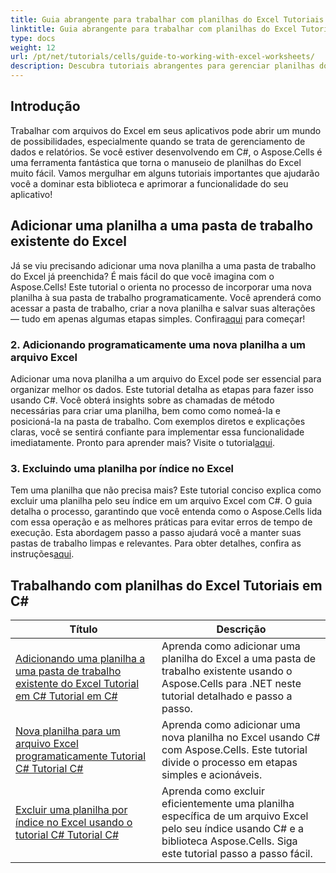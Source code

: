 ```yaml
---
title: Guia abrangente para trabalhar com planilhas do Excel Tutoriais em C#
linktitle: Guia abrangente para trabalhar com planilhas do Excel Tutoriais em C#
type: docs
weight: 12
url: /pt/net/tutorials/cells/guide-to-working-with-excel-worksheets/
description: Descubra tutoriais abrangentes para gerenciar planilhas do Excel com eficiência com o Aspose.Cells para .NET, personalizados para desenvolvedores C#.
---
```

## Introdução

Trabalhar com arquivos do Excel em seus aplicativos pode abrir um mundo de possibilidades, especialmente quando se trata de gerenciamento de dados e relatórios. Se você estiver desenvolvendo em C#, o Aspose.Cells é uma ferramenta fantástica que torna o manuseio de planilhas do Excel muito fácil. Vamos mergulhar em alguns tutoriais importantes que ajudarão você a dominar esta biblioteca e aprimorar a funcionalidade do seu aplicativo!

## Adicionar uma planilha a uma pasta de trabalho existente do Excel  
Já se viu precisando adicionar uma nova planilha a uma pasta de trabalho do Excel já preenchida? É mais fácil do que você imagina com o Aspose.Cells! Este tutorial o orienta no processo de incorporar uma nova planilha à sua pasta de trabalho programaticamente. Você aprenderá como acessar a pasta de trabalho, criar a nova planilha e salvar suas alterações — tudo em apenas algumas etapas simples. Confira[aqui](./adding-worksheet-to-existing-excel-workbook-csharp-tutorial/) para começar!

### 2. Adicionando programaticamente uma nova planilha a um arquivo Excel  
 Adicionar uma nova planilha a um arquivo do Excel pode ser essencial para organizar melhor os dados. Este tutorial detalha as etapas para fazer isso usando C#. Você obterá insights sobre as chamadas de método necessárias para criar uma planilha, bem como como nomeá-la e posicioná-la na pasta de trabalho. Com exemplos diretos e explicações claras, você se sentirá confiante para implementar essa funcionalidade imediatamente. Pronto para aprender mais? Visite o tutorial[aqui](./add-new-sheet-to-excel-file-csharp-tutorial/).

### 3. Excluindo uma planilha por índice no Excel  
Tem uma planilha que não precisa mais? Este tutorial conciso explica como excluir uma planilha pelo seu índice em um arquivo Excel com C#. O guia detalha o processo, garantindo que você entenda como o Aspose.Cells lida com essa operação e as melhores práticas para evitar erros de tempo de execução. Esta abordagem passo a passo ajudará você a manter suas pastas de trabalho limpas e relevantes. Para obter detalhes, confira as instruções[aqui](./delete-worksheet-by-index-excel-csharp-tutorial/).

## Trabalhando com planilhas do Excel Tutoriais em C#
| Título | Descrição |
| --- | --- | 
| [Adicionando uma planilha a uma pasta de trabalho existente do Excel Tutorial em C# Tutorial em C#](./adding-worksheet-to-existing-excel-workbook-csharp-tutorial/) | Aprenda como adicionar uma planilha do Excel a uma pasta de trabalho existente usando o Aspose.Cells para .NET neste tutorial detalhado e passo a passo. |  
| [Nova planilha para um arquivo Excel programaticamente Tutorial C# Tutorial C#](./add-new-sheet-to-excel-file-csharp-tutorial/) | Aprenda como adicionar uma nova planilha no Excel usando C# com Aspose.Cells. Este tutorial divide o processo em etapas simples e acionáveis. |  
| [Excluir uma planilha por índice no Excel usando o tutorial C# Tutorial C#](./delete-worksheet-by-index-excel-csharp-tutorial/) | Aprenda como excluir eficientemente uma planilha específica de um arquivo Excel pelo seu índice usando C# e a biblioteca Aspose.Cells. Siga este tutorial passo a passo fácil. |  